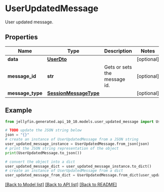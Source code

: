 # UserUpdatedMessage

User updated message.

## Properties

Name | Type | Description | Notes
------------ | ------------- | ------------- | -------------
**data** | [**UserDto**](UserDto.md) |  | [optional] 
**message_id** | **str** | Gets or sets the message id. | [optional] 
**message_type** | [**SessionMessageType**](SessionMessageType.md) |  | [optional] 

## Example

```python
from jellyfin.generated.api_10_10.models.user_updated_message import UserUpdatedMessage

# TODO update the JSON string below
json = "{}"
# create an instance of UserUpdatedMessage from a JSON string
user_updated_message_instance = UserUpdatedMessage.from_json(json)
# print the JSON string representation of the object
print(UserUpdatedMessage.to_json())

# convert the object into a dict
user_updated_message_dict = user_updated_message_instance.to_dict()
# create an instance of UserUpdatedMessage from a dict
user_updated_message_from_dict = UserUpdatedMessage.from_dict(user_updated_message_dict)
```
[[Back to Model list]](../README.md#documentation-for-models) [[Back to API list]](../README.md#documentation-for-api-endpoints) [[Back to README]](../README.md)


